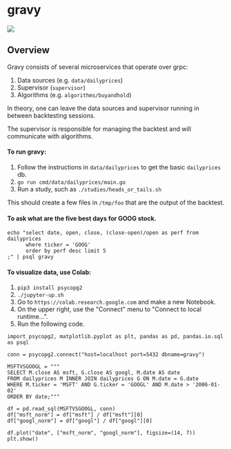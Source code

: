# gravy

![](https://i.pinimg.com/originals/fe/68/55/fe68554a8fc5edad57e7e19a6bb51ec5.jpg)

## Overview

Gravy consists of several microservices that operate over grpc:

1. Data sources (e.g. `data/dailyprices`)
2. Supervisor (`supervisor`)
3. Algorithms (e.g. `algorithms/buyandhold`)

In theory, one can leave the data sources and supervisor running in between backtesting sessions.

The supervisor is responsible for managing the backtest and will communicate with algorithms.

#### To run gravy:

1. Follow the instructions in `data/dailyprices` to get the basic `dailyprices` db.
2. `go run cmd/data/dailyprices/main.go`
3. Run a study, such as `./studies/heads_or_tails.sh`

This should create a few files in `/tmp/foo` that are the output of the backtest.

#### To ask what are the five best days for GOOG stock.

```
echo "select date, open, close, (close-open)/open as perf from dailyprices
      where ticker = 'GOOG'
      order by perf desc limit 5
;" | psql gravy
```

#### To visualize data, use Colab:

1. `pip3 install psycopg2`
2. `./jupyter-up.sh`
3. Go to `https://colab.research.google.com` and make a new Notebook.
4. On the upper right, use the "Connect" menu to "Connect to local runtime...".
5. Run the following code.

```
import psycopg2, matplotlib.pyplot as plt, pandas as pd, pandas.io.sql as psql

conn = psycopg2.connect("host=localhost port=5432 dbname=gravy")

MSFTVSGOOGL = """
SELECT M.close AS msft, G.close AS googl, M.date AS date
FROM dailyprices M INNER JOIN dailyprices G ON M.date = G.date
WHERE M.ticker = 'MSFT' AND G.ticker = 'GOOGL' AND M.date > '2006-01-02'
ORDER BY date;"""

df = pd.read_sql(MSFTVSGOOGL, conn)
df["msft_norm"] = df["msft"] / df["msft"][0]
df["googl_norm"] = df["googl"] / df["googl"][0]

df.plot("date", ["msft_norm", "googl_norm"], figsize=(14, 7))
plt.show()
```
